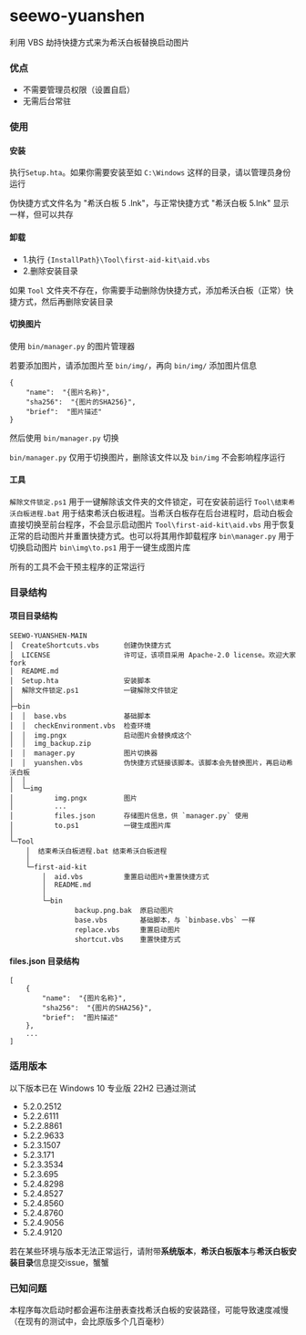 # seewo-yuanshen

利用 VBS 劫持快捷方式来为希沃白板替换启动图片

### 优点
- 不需要管理员权限（设置自启）
- 无需后台常驻

### 使用
#### 安装
执行`Setup.hta`。如果你需要安装至如 `C:\Windows` 这样的目录，请以管理员身份运行

伪快捷方式文件名为 "希沃白板 5 .lnk"，与正常快捷方式 "希沃白板 5.lnk" 显示一样，但可以共存

#### 卸载
- 1.执行 `{InstallPath}\Tool\first-aid-kit\aid.vbs`
- 2.删除安装目录

如果 `Tool` 文件夹不存在，你需要手动删除伪快捷方式，添加希沃白板（正常）快捷方式，然后再删除安装目录

#### 切换图片
使用 `bin/manager.py` 的图片管理器

若要添加图片，请添加图片至 `bin/img/`，再向 `bin/img/` 添加图片信息
```
{
	"name":  "{图片名称}",
	"sha256":  "{图片的SHA256}",
	"brief":  "图片描述"
}
```
然后使用 `bin/manager.py` 切换

`bin/manager.py` 仅用于切换图片，删除该文件以及 `bin/img` 不会影响程序运行

#### 工具
`解除文件锁定.ps1` 用于一键解除该文件夹的文件锁定，可在安装前运行
`Tool\结束希沃白板进程.bat` 用于结束希沃白板进程。当希沃白板存在后台进程时，启动白板会直接切换至前台程序，不会显示启动图片
`Tool\first-aid-kit\aid.vbs` 用于恢复正常的启动图片并重置快捷方式。也可以将其用作卸载程序
`bin\manager.py` 用于切换启动图片
`bin\img\to.ps1` 用于一键生成图片库

所有的工具不会干预主程序的正常运行

### 目录结构
#### 项目目录结构
```
SEEWO-YUANSHEN-MAIN
│  CreateShortcuts.vbs		创建伪快捷方式
│  LICENSE					许可证，该项目采用 Apache-2.0 license。欢迎大家 fork
│  README.md
│  Setup.hta				安装脚本
│  解除文件锁定.ps1			一键解除文件锁定
│
├─bin
│  │  base.vbs				基础脚本
│  │  checkEnvironment.vbs	检查环境
│  │  img.pngx				启动图片会替换成这个
│  │  img_backup.zip
│  │  manager.py			图片切换器
│  │  yuanshen.vbs			伪快捷方式链接该脚本。该脚本会先替换图片，再启动希沃白板
│  │
│  └─img
│          img.pngx			图片
│          ...
│          files.json		存储图片信息，供 `manager.py` 使用
│          to.ps1			一键生成图片库
│
└─Tool
    │  结束希沃白板进程.bat	结束希沃白板进程
    │
    └─first-aid-kit
        │  aid.vbs			重置启动图片+重置快捷方式
        │  README.md
        │
        └─bin
                backup.png.bak	原启动图片
                base.vbs		基础脚本，与 `binbase.vbs` 一样
                replace.vbs		重置启动图片
                shortcut.vbs	重置快捷方式
```

#### files.json 目录结构
```
[
	{
		"name":  "{图片名称}",
		"sha256":  "{图片的SHA256}",
		"brief":  "图片描述"
	},
	...
]
```

### 适用版本
以下版本已在 Windows 10 专业版 22H2 已通过测试
- 5.2.0.2512
- 5.2.2.6111
- 5.2.2.8861
- 5.2.2.9633
- 5.2.3.1507
- 5.2.3.171
- 5.2.3.3534
- 5.2.3.695
- 5.2.4.8298
- 5.2.4.8527
- 5.2.4.8560
- 5.2.4.8760
- 5.2.4.9056
- 5.2.4.9120

若在某些环境与版本无法正常运行，请附带**系统版本**，**希沃白板版本**与**希沃白板安装目录**信息提交issue，蟹蟹

### 已知问题
本程序每次启动时都会遍布注册表查找希沃白板的安装路径，可能导致速度减慢（在现有的测试中，会比原版多个几百毫秒）
